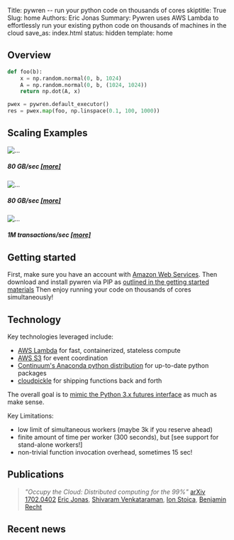 Title: pywren -- run your python code on thousands of cores
skiptitle: True
Slug: home
Authors: Eric Jonas
Summary: Pywren uses AWS Lambda to effortlessly run your existing python code on thousands of machines in the cloud 
save_as: index.html
status: hidden
template: home

## Overview

```python
def foo(b):
    x = np.random.normal(0, b, 1024)
    A = np.random.normal(0, b, (1024, 1024))
    return np.dot(A, x)

pwex = pywren.default_executor()
res = pwex.map(foo, np.linspace(0.1, 100, 1000))
```

## Scaling Examples
<div class="row">
<div class="col-sm-6 col-md-4">
    <div class="thumbnail">
      <img src="images/microbench_flops.flops_with_insert.png" alt="...">
      <div class="caption">
        <h5> 80 GB/sec <a href=#">[more]</a> </h5>
      </div>
    </div>
  </div>
  
  <div class="col-sm-6 col-md-4">
    <div class="thumbnail">
      <img src="images/microbench_s3_thru.s3_agg_tput_combined.png" alt="...">
      <div class="caption">
        <h5> 80 GB/sec <a href=#">[more]</a> </h5>
      </div>
    </div>
  </div>

  <div class="col-sm-6 col-md-4">
    <div class="thumbnail">
      <img src="images/microbench_redis.redis_read_write_128b_combined.png" alt="...">
      <div class="caption">
        <h5> 1M transactions/sec <a href=#">[more]</a> </h5>
      </div>
    </div>
  </div>
  
</div>


## Getting started

First, make sure you have an account
with [Amazon Web Services](https://aws.amazon.com/). Then download and
install pywren via PIP
as
[outlined in the getting started materials](http://localhost:8000/pages/gettingstarted.html) Then
enjoy running your code on thousands of cores simultaneously!

## Technology 

Key technologies leveraged include:

* [AWS Lambda](https://aws.amazon.com/lambda/) for fast, containerized, stateless compute
* [AWS S3](https://aws.amazon.com/s3/) for event coordination
* [Continuum's Anaconda python distribution](https://www.continuum.io/downloads) for up-to-date python packages
* [cloudpickle](https://github.com/cloudpipe/cloudpickle) for shipping functions back and forth

The overall goal is to [mimic the Python 3.x futures interface](http://pythonhosted.org/futures/) as
much as make sense. 

Key Limitations:
* low limit of simultaneous workers (maybe 3k if you reserve ahead)
* finite amount of time per worker (300 seconds), but [see support for stand-alone workers!]
* non-trivial function invocation overhead, sometimes 15 sec! 

## Publications

> *"Occupy the Cloud: Distributed computing for the 99%"* [arXiv 1702.0402](https://arxiv.org/abs/1702.04024) 
> [Eric Jonas](http://ericjonas.com), [Shivaram Venkataraman](http://shivaram.org/), 
> [Ion Stoica](https://people.eecs.berkeley.edu/~istoica/), [Benjamin Recht](https://people.eecs.berkeley.edu/~brecht/)

## Recent news

